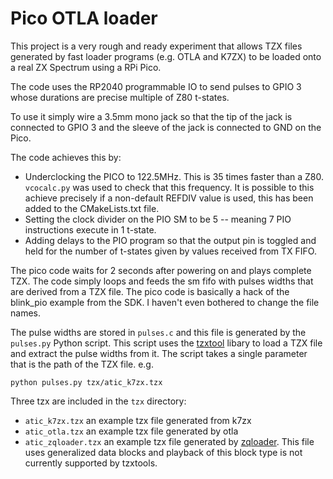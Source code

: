 # Pico OTLA loader

This project is a very rough and ready experiment that allows TZX files generated by fast loader programs (e.g. OTLA and K7ZX) to be loaded onto a real ZX Spectrum using a RPi Pico.

The code uses the RP2040 programmable IO to send pulses to GPIO 3 whose durations are precise multiple of Z80 t-states.

To use it simply wire a 3.5mm mono jack so that the tip of the jack is connected to GPIO 3 and the sleeve of the jack is connected to GND on the Pico.

The code achieves this by:
* Underclocking the PICO to 122.5MHz. This is 35 times faster than a Z80. `vcocalc.py` was used to check that this frequency. It is possible to this achieve precisely if a non-default REFDIV value is used, this has been added to the CMakeLists.txt file.
* Setting the clock divider on the PIO SM to be 5 -- meaning 7 PIO instructions execute in 1 t-state.
* Adding delays to the PIO program so that the output pin is toggled and held for the number of t-states given by values received from TX FIFO.


The pico code waits for 2 seconds after powering on and plays complete TZX. The code simply loops and feeds the sm fifo with pulses widths that are derived from a TZX file. The pico code is basically a hack of the blink_pio example from the SDK. I haven't even bothered to change the file names.


The pulse widths are stored in `pulses.c` and this file is generated by the `pulses.py` Python script. This script uses the [tzxtool](https://github.com/shred/tzxtools/) libary to load a TZX file and extract the pulse widths from it. The script takes a single parameter that is the path of the TZX file. e.g.

```
python pulses.py tzx/atic_k7zx.tzx
```

Three tzx are included in the `tzx` directory:
* `atic_k7zx.tzx` an example tzx file generated from k7zx
* `atic_otla.tzx` an example tzx file generated by otla
* `atic_zqloader.tzx` an example tzx file generated by [zqloader](https://github.com/oxidaan/zqloader). This file uses generalized data blocks and playback of this block type is not currently supported by tzxtools.
